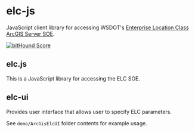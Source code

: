 elc-js
======

JavaScript client library for accessing WSDOT's [Enterprise Location Class ArcGIS Server SOE].

[![bitHound Score](https://www.bithound.io/github/WSDOT-GIS/elc-js/badges/score.svg)](https://www.bithound.io/github/WSDOT-GIS/elc-js)

## elc.js ##
This is a JavaScript library for accessing the ELC SOE.

## elc-ui ##
Provides user interface that allows user to specify ELC parameters.

See `demo/ArcGisElcUI` folder contents for example usage.


[Enterprise Location Class ArcGIS Server SOE]:http://www.wsdot.wa.gov/geoservices/ArcGIS/rest/services/Shared/ElcRestSOE/MapServer/exts/ElcRestSoe/